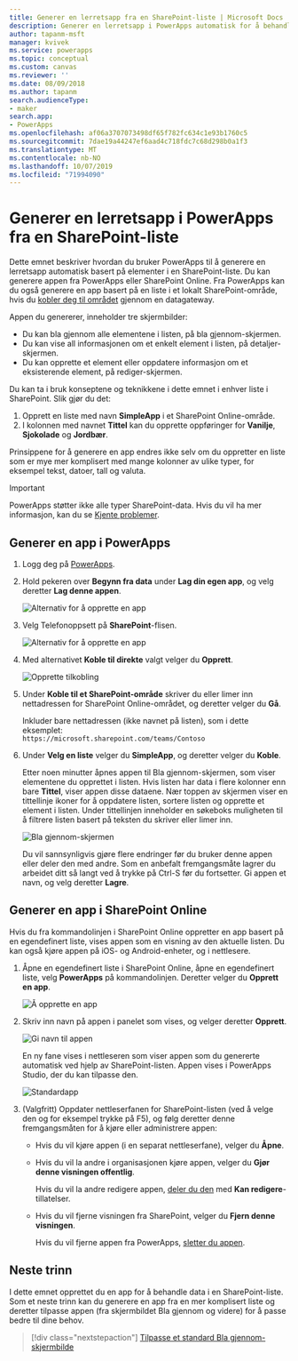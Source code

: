 ```yaml
---
title: Generer en lerretsapp fra en SharePoint-liste | Microsoft Docs
description: Generer en lerretsapp i PowerApps automatisk for å behandle data i en SharePoint-liste
author: tapanm-msft
manager: kvivek
ms.service: powerapps
ms.topic: conceptual
ms.custom: canvas
ms.reviewer: ''
ms.date: 08/09/2018
ms.author: tapanm
search.audienceType:
- maker
search.app:
- PowerApps
ms.openlocfilehash: af06a3707073498df65f782fc634c1e93b1760c5
ms.sourcegitcommit: 7dae19a44247ef6aad4c718fdc7c68d298b0a1f3
ms.translationtype: MT
ms.contentlocale: nb-NO
ms.lasthandoff: 10/07/2019
ms.locfileid: "71994090"
---
```

# <a name="generate-a-canvas-app-in-powerapps-from-a-sharepoint-list"></a>Generer en lerretsapp i PowerApps fra en SharePoint-liste

Dette emnet beskriver hvordan du bruker PowerApps til å generere en lerretsapp automatisk basert på elementer i en SharePoint-liste. Du kan generere appen fra PowerApps eller SharePoint Online. Fra PowerApps kan du også generere en app basert på en liste i et lokalt SharePoint-område, hvis du [kobler deg til området](connections/connection-sharepoint-online.md#create-a-connection) gjennom en datagateway.

Appen du genererer, inneholder tre skjermbilder:

- Du kan bla gjennom alle elementene i listen, på bla gjennom-skjermen.
- Du kan vise all informasjonen om et enkelt element i listen, på detaljer-skjermen.
- Du kan opprette et element eller oppdatere informasjon om et eksisterende element, på rediger-skjermen.

Du kan ta i bruk konseptene og teknikkene i dette emnet i enhver liste i SharePoint. Slik gjør du det:

1. Opprett en liste med navn **SimpleApp** i et SharePoint Online-område.
2. I kolonnen med navnet **Tittel** kan du opprette oppføringer for **Vanilje**, **Sjokolade** og **Jordbær**.

Prinsippene for å generere en app endres ikke selv om du oppretter en liste som er mye mer komplisert med mange kolonner av ulike typer, for eksempel tekst, datoer, tall og valuta.

> [!IMPORTANT]
> PowerApps støtter ikke alle typer SharePoint-data. Hvis du vil ha mer informasjon, kan du se [Kjente problemer](connections/connection-sharepoint-online.md#known-issues).

## <a name="generate-an-app-from-within-powerapps"></a>Generer en app i PowerApps

1. Logg deg på [PowerApps](https://web.powerapps.com?utm_source=padocs&utm_medium=linkinadoc&utm_campaign=referralsfromdoc).

1. Hold pekeren over **Begynn fra data** under **Lag din egen app**, og velg deretter **Lag denne appen**.

    ![Alternativ for å opprette en app](./media/app-from-sharepoint/start-from-data.png)

1. Velg Telefonoppsett på **SharePoint**-flisen.

    ![Alternativ for å opprette en app](./media/app-from-sharepoint/sharepoint-tile.png)

1. Med alternativet **Koble til direkte** valgt velger du **Opprett**.

    ![Opprette tilkobling](./media/app-from-sharepoint/create-connection.png)

1. Under **Koble til et SharePoint-område** skriver du eller limer inn nettadressen for SharePoint Online-området, og deretter velger du **Gå**.

    Inkluder bare nettadressen (ikke navnet på listen), som i dette eksemplet:<br>`https://microsoft.sharepoint.com/teams/Contoso`

1. Under **Velg en liste** velger du **SimpleApp**, og deretter velger du **Koble**.

    Etter noen minutter åpnes appen til Bla gjennom-skjermen, som viser elementene du opprettet i listen. Hvis listen har data i flere kolonner enn bare **Tittel**, viser appen disse dataene. Nær toppen av skjermen viser en tittellinje ikoner for å oppdatere listen, sortere listen og opprette et element i listen. Under tittellinjen inneholder en søkeboks muligheten til å filtrere listen basert på teksten du skriver eller limer inn. 

    ![Bla gjennom-skjermen](./media/app-from-sharepoint/browse-screen.png)

    Du vil sannsynligvis gjøre flere endringer før du bruker denne appen eller deler den med andre. Som en anbefalt fremgangsmåte lagrer du arbeidet ditt så langt ved å trykke på Ctrl-S før du fortsetter. Gi appen et navn, og velg deretter **Lagre**.

## <a name="generate-an-app-from-within-sharepoint-online"></a>Generer en app i SharePoint Online

Hvis du fra kommandolinjen i SharePoint Online oppretter en app basert på en egendefinert liste, vises appen som en visning av den aktuelle listen. Du kan også kjøre appen på iOS- og Android-enheter, og i nettlesere.

1. Åpne en egendefinert liste i SharePoint Online, åpne en egendefinert liste, velg **PowerApps** på kommandolinjen. Deretter velger du **Opprett en app**.

    ![Å opprette en app](./media/app-from-sharepoint/generate-new-app.png)

2. Skriv inn navn på appen i panelet som vises, og velger deretter **Opprett**.

    ![Gi navn til appen](./media/app-from-sharepoint/app-name.png)

    En ny fane vises i nettleseren som viser appen som du genererte automatisk ved hjelp av SharePoint-listen. Appen vises i PowerApps Studio, der du kan tilpasse den.

    ![Standardapp](./media/app-from-sharepoint/default-app.png)

3. (Valgfritt) Oppdater nettleserfanen for SharePoint-listen (ved å velge den og for eksempel trykke på F5), og følg deretter denne fremgangsmåten for å kjøre eller administrere appen:

    - Hvis du vil kjøre appen (i en separat nettleserfane), velger du **Åpne**.
    - Hvis du vil la andre i organisasjonen kjøre appen, velger du **Gjør denne visningen offentlig**.

        Hvis du vil la andre redigere appen, [deler du den](share-app.md) med **Kan redigere**-tillatelser.

    - Hvis du vil fjerne visningen fra SharePoint, velger du **Fjern denne visningen**.

        Hvis du vil fjerne appen fra PowerApps, [sletter du appen](delete-app.md).

## <a name="next-steps"></a>Neste trinn
I dette emnet opprettet du en app for å behandle data i en SharePoint-liste. Som et neste trinn kan du generere en app fra en mer komplisert liste og deretter tilpasse appen (fra skjermbildet Bla gjennom og videre) for å passe bedre til dine behov.

> [!div class="nextstepaction"]
> [Tilpasse et standard Bla gjennom-skjermbilde](customize-layout-sharepoint.md)
